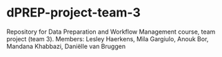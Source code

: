 # dPREP-project-team-3
Repository for Data Preparation and Workflow Management course, team project (team 3). 
Members: Lesley Haerkens, Mila Gargiulo, Anouk Bor, Mandana Khabbazi, Daniëlle van Bruggen
